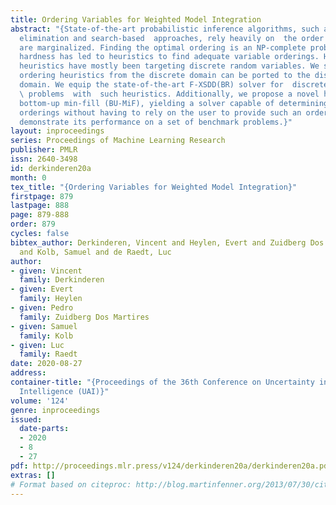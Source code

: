 ```yaml
---
title: Ordering Variables for Weighted Model Integration
abstract: "{State-of-the-art probabilistic inference algorithms, such as variable
  elimination and search-based  approaches, rely heavily on  the order in which variables
  are marginalized. Finding the optimal ordering is an NP-complete problem. This computational
  hardness has led to heuristics to find adequate variable orderings. However, these
  heuristics have mostly been targeting discrete random variables. We show how variable
  ordering heuristics from the discrete domain can be ported to the discrete-continuous
  domain. We equip the state-of-the-art F-XSDD(BR) solver for  discrete-continuous
  \ problems  with  such heuristics. Additionally, we propose a novel heuristic called
  bottom-up min-fill (BU-MiF), yielding a solver capable of determining good variable
  orderings without having to rely on the user to provide such an ordering. We empirically
  demonstrate its performance on a set of benchmark problems.}"
layout: inproceedings
series: Proceedings of Machine Learning Research
publisher: PMLR
issn: 2640-3498
id: derkinderen20a
month: 0
tex_title: "{Ordering Variables for Weighted Model Integration}"
firstpage: 879
lastpage: 888
page: 879-888
order: 879
cycles: false
bibtex_author: Derkinderen, Vincent and Heylen, Evert and Zuidberg Dos Martires, Pedro
  and Kolb, Samuel and de Raedt, Luc
author:
- given: Vincent
  family: Derkinderen
- given: Evert
  family: Heylen
- given: Pedro
  family: Zuidberg Dos Martires
- given: Samuel
  family: Kolb
- given: Luc
  family: Raedt
date: 2020-08-27
address: 
container-title: "{Proceedings of the 36th Conference on Uncertainty in Artificial
  Intelligence (UAI)}"
volume: '124'
genre: inproceedings
issued:
  date-parts:
  - 2020
  - 8
  - 27
pdf: http://proceedings.mlr.press/v124/derkinderen20a/derkinderen20a.pdf
extras: []
# Format based on citeproc: http://blog.martinfenner.org/2013/07/30/citeproc-yaml-for-bibliographies/
---
```

